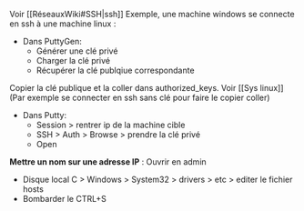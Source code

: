 Voir [[RéseauxWiki#SSH|ssh]] 
Exemple, une machine windows se connecte en ssh à une machine linux :
- Dans PuttyGen:
	- Générer une clé privé 
	- Charger la clé privé
	- Récupérer la clé publqiue correspondante

Copier la clé publique et la coller dans authorized_keys. Voir  [[Sys linux]]
(Par exemple se connecter en ssh sans clé pour faire le copier coller)
- Dans Putty:
	- Session > rentrer ip de la machine cible
	- SSH > Auth > Browse > prendre la clé privé
	- Open

**Mettre un nom sur une adresse IP** :
Ouvrir en admin
- Disque local C > Windows > System32 > drivers > etc > editer le fichier hosts 
- Bombarder le CTRL+S